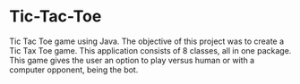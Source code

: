 # Tic-Tac-Toe
Tic Tac Toe game using Java.
The objective of this project was to create a Tic Tax Toe game. This application consists of 8 classes, all in one package.
This game gives the user an option to play versus human or with a computer opponent, being the bot. 
